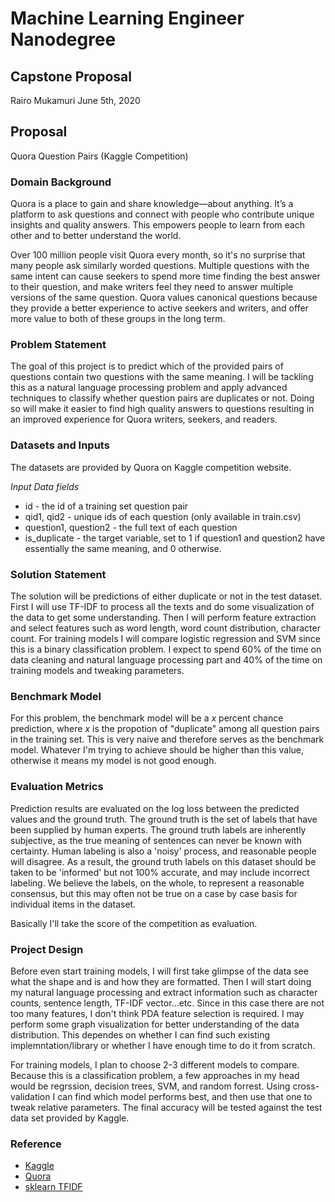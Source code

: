 # Machine Learning Engineer Nanodegree
## Capstone Proposal
Rairo Mukamuri
June 5th, 2020


## Proposal
Quora Question Pairs (Kaggle Competition)

### Domain Background

Quora is a place to gain and share knowledge—about anything. It’s a platform to ask questions and connect with people who contribute unique insights and quality answers. This empowers people to learn from each other and to better understand the world.

Over 100 million people visit Quora every month, so it's no surprise that many people ask similarly worded questions. Multiple questions with the same intent can cause seekers to spend more time finding the best answer to their question, and make writers feel they need to answer multiple versions of the same question. Quora values canonical questions because they provide a better experience to active seekers and writers, and offer more value to both of these groups in the long term.

### Problem Statement

The goal of this project is to predict which of the provided pairs of questions contain two questions with the same meaning. I will be tackling this as a natural language processing problem and apply advanced techniques to classify whether question pairs are duplicates or not. Doing so will make it easier to find high quality answers to questions resulting in an improved experience for Quora writers, seekers, and readers.

### Datasets and Inputs

The datasets are provided by Quora on Kaggle competition website.

_Input Data fields_

- id - the id of a training set question pair
- qid1, qid2 - unique ids of each question (only available in train.csv)
- question1, question2 - the full text of each question
- is_duplicate - the target variable, set to 1 if question1 and question2 have essentially the same meaning, and 0 otherwise.

### Solution Statement

The solution will be predictions of either duplicate or not in the test dataset. First I will use TF-IDF to process all the texts and do some visualization of the data to get some understanding. Then I will perform feature extraction and select features such as word length, word count distribution, character count. For training models I will compare logistic regression and SVM since this is a binary classification problem. I expect to spend 60% of the time on data cleaning and natural language processing part and 40% of the time on training models and tweaking parameters. 

### Benchmark Model

For this problem, the benchmark model will be a _x_ percent chance prediction, where _x_ is the propotion of "duplicate" among all question pairs in the training set. This is very naive and therefore serves as the benchmark model. Whatever I'm trying to achieve should be higher than this value, otherwise it means my model is not good enough.

### Evaluation Metrics

Prediction results are evaluated on the log loss between the predicted values and the ground truth. The ground truth is the set of labels that have been supplied by human experts. The ground truth labels are inherently subjective, as the true meaning of sentences can never be known with certainty. Human labeling is also a 'noisy' process, and reasonable people will disagree. As a result, the ground truth labels on this dataset should be taken to be 'informed' but not 100% accurate, and may include incorrect labeling. We believe the labels, on the whole, to represent a reasonable consensus, but this may often not be true on a case by case basis for individual items in the dataset. 

Basically I'll take the score of the competition as evaluation.

### Project Design

Before even start training models, I will first take glimpse of the data see what the shape and is and how they are formatted. Then I will start doing my natural language processing and extract information such as character counts, sentence length, TF-IDF vector...etc. Since in this case there are not too many features, I don't think PDA feature selection is required. I may perform some graph visualization for better understanding of the data distribution. This dependes on whether I can find such existing implemntation/library or whether I have enough time to do it from scratch. 

For training models, I plan to choose 2-3 different models to compare. Because this is a classification problem, a few approaches in my head would be regrssion, decision trees, SVM, and random forrest. Using cross-validation I can find which model performs best, and then use that one to tweak relative parameters. The final accuracy will be tested against the test data set provided by Kaggle.

### Reference

- [Kaggle](https://www.kaggle.com/c/quora-question-pairs)
- [Quora](https://www.quora.com)
- [sklearn TFIDF](http://scikit-learn.org/stable/modules/generated/sklearn.feature_extraction.text.TfidfVectorizer.html)